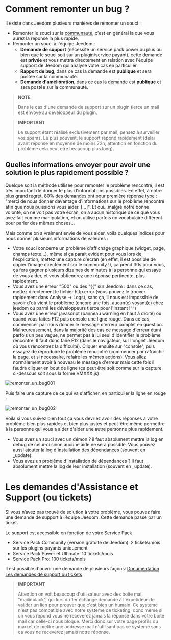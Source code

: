 # Comment remonter un bug ?

Il existe dans Jeedom plusieurs manières de remonter un souci :

- Remonter le souci sur la [communauté](https://community.jeedom.com), c'est en général la que vous aurez la réponse la plus rapide.
- Remonter un souci à l'équipe Jeedom :
  - **Demande de support** (nécessite un service pack power ou plus ou bien que le souci soit sur un plugin/service payant), cette demande est **privée** et vous mettra directement en relation avec l'équipe support de Jeedom qui analyse votre cas en particulier.
  - **Rapport de bug**, dans ce cas la demande est **publique** et sera postée sur la communauté.
  - **Demande d'amélioration**, dans ce cas la demande est **publique** et sera postée sur la communauté.

> **NOTE**
>
> Dans le cas d'une demande de support sur un plugin tierce un mail est envoyé au développeur du plugin.

> **IMPORTANT**
>
> Le support étant réalisé exclusivement par mail, pensez à surveiller vos spams. Le plus souvent, le support répond rapidement (délai avant réponse en moyenne de moins 72h, attention en fonction du problème cela peut etre beaucoup plus long).

## Quelles informations envoyer pour avoir une solution le plus rapidement possible ?

Quelque soit la méthode utilisée pour remonter le problème rencontré, il est très important de donner le plus d'informations possibles. En effet, à notre plus grand regret, 80% des demandes ont pour première réponse type : "merci de nous donner davantage d'informations sur le problème rencontré afin que nous puissions vous aider. [...]". Et oui...malgré notre bonne volonté, on ne voit pas votre écran, on a aucun historique de ce que vous avez fait comme manipulation, et on utilise parfois un vocabulaire différent pour parler des mêmes choses...

Mais comme on a vraiment envie de vous aider, voila quelques indices pour nous donner plusieurs informations de valeures :

- Votre souci concerne un problème d'affichage graphique (widget, page, champs texte...), même si ça parait evident pour vous lors de l'explication, mettez une capture d'ecran (en effet, il est possible de copier l'image directement sur le community !), ça prend 30s pour vous, ça fera gagner plusieurs dizaines de minutes à la personne qui essaye de vous aider, et vous obtiendrez une réponse pertinente, plus rapidement.
- Vous avez une erreur "500" ou des "\{\{" sur Jeedom : dans ce cas, mettez directement le fichier http.error (vous pouvez le trouver rapidement dans Analyse -> Logs), sans ça, il nous est impossible de savoir d'où vient le problème (encore une fois, aucun(e) voyant(e) chez jeedom ou parmi les développeurs tierce pour l'instant !^^)
- Vous avez une erreur javascript (panneau warning en haut à droite) ou quand vous faites F12 puis console une ligne rouge. Dans ce cas, commencer par nous donner le message d'erreur complet en question. Malheureusement, dans la majorité des cas ce message d'erreur étant parfois un peu vague, ne permet pas à lui seul d'identifier le problème rencontré. Il faut donc faire F12 (dans le navigateur, sur l'onglet Jeedom où vous rencontrez la difficulté). Cliquer ensuite sur "console", puis essayez de reproduire le problème rencontré (commencer par rafraichir la page, et si nécessaire, refaire les mêmes actions). Vous allez normalement avoir à nouveau le message d'erreur mais cette fois il faudra cliquer en bout de ligne (ça peut être soit comme sur la capture ci-dessous soit sous la forme VMXXX.js) :

![remonter_un_bug001](images/remonter_un_bug001.png)

Puis faire une capture de ce qui va s'afficher, en particulier la ligne en rouge :

![remonter_un_bug002](images/remonter_un_bug002.png)

Voila si vous suivez bien tout ça vous devriez avoir des réponses a votre problème bien plus rapides et bien plus justes et peut-être même permettre à la personne qui vous a aider d'aider une autre personne plus rapidement.

- Vous avez un souci avec un démon ? il faut absolument mettre la log en debug de celui-ci sinon aucune aide ne sera possible. Vous pouvez aussi ajouter la log d'installation des dépendances (souvent en \_update).
- Vous avez un problème d'installation de dépendances ? il faut absolument mettre la log de leur installation (souvent en \_update).

# Les demandes d'Assistance et Support (ou tickets)

Si vous n’avez pas trouvé de solution à votre problème, vous pouvez faire une demande de support à l’équipe Jeedom. 
Cette demande passe par un ticket. 

Le support est accessible en fonction de votre Service Pack
- Service Pack Community (version gratuite de Jeedom): 2 tickets/mois sur les plugins payants uniquement
- Service Pack Power et Ultimate: 10 tickets/mois
- Service Pack Pro: 100 tickets/mois

Il est possible d'ouvrir une demande de plusieurs façons:
[Documentation Les demandes de support ou tickets](https://doc.jeedom.com/fr_FR/premiers-pas/#Les%20demandes%20de%20support%20\(ou%20tickets\))

>**IMPORTANT**
>
>Attention on voit beaucoup d'utilisateur avec des boite mail "mailinblack", qui lors du 1er échange demande à l'expetideur de valider un lien pour prouver que c'est bien un humain. Ce systeme n'est pas compatible avec notre systeme de ticketing, donc meme si on vous répond vous ne receverez jamais la réponse dans votre boite mail car celle-ci nous bloque. Merci donc sur votre page profils du market de mettre une addresse mail n'utilisant pas ce systeme sans ca vous ne receverez jamais notre réponse.

